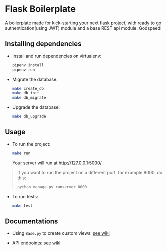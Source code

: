 # Flask Boilerplate

A boilerplate made for kick-starting your next flask project, with ready to go authentication(using JWT) module and a base REST api module. Godspeed!

## Installing dependencies

- Install and run dependencies on virtualenv:

  ```bash
  pipenv install
  pipenv run
  ```

- Migrate the database:

  ```bash
  make create_db
  make db_init
  make db_migrate
  ```

- Upgrade the database:

  ```bash
  make db_upgrade
  ```

## Usage

- To run the project:

  ```bash
  make run
  ```

  Your server will run at <http://127.0.0.1:5000/>

> If you want to run the project on a different port, for example 8000, do this:
>  
>  ```bash
>  python manage.py runserver 8000
>  ```

- To run tests:

  ```bash
  make test
  ```

## Documentations ##

- Using `Base.py` to create custom views: [see wiki](https://github.com/YAS-opensource/flask-boilerplate/wiki/Base.py-superclass)

- API endpoints: [see wiki](https://github.com/YAS-opensource/flask-boilerplate/wiki/API-endpoints)
